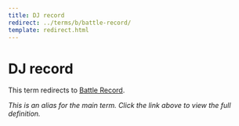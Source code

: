 ```yaml
---
title: DJ record
redirect: ../terms/b/battle-record/
template: redirect.html
---
```


# DJ record

This term redirects to [Battle Record](../terms/b/battle-record/).

*This is an alias for the main term. Click the link above to view the full definition.*
